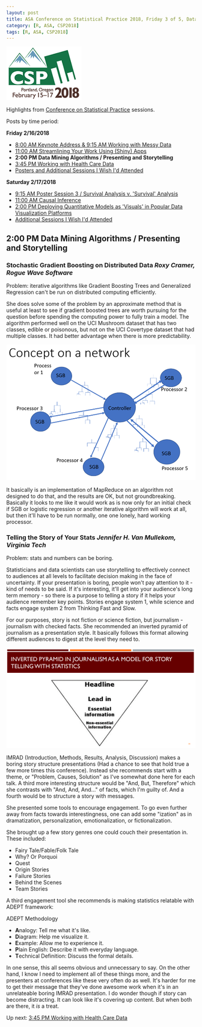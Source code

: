 ```yaml
---
layout: post
title: ASA Conference on Statistical Practice 2018, Friday 3 of 5, Data Mining Algorithms & Presenting and Storytelling
category: [R, ASA, CSP2018]
tags: [R, ASA, CSP2018]
---
```


![CSP Conf Logo](/images/csp2018.png "Conference Logo")

Highlights from [Conference on Statistical Practice](https://ww2.amstat.org/meetings/csp/2018/index.cfm) sessions. 

Posts by time period:

**Friday 2/16/2018**
* [8:00 AM Keynote Address & 9:15 AM Working with Messy Data](https://dgarmat.github.io/CSP2018-Fri-8am/)
* [11:00 AM Streamlining Your Work Using (Shiny) Apps](https://dgarmat.github.io/CSP2018-Fri-11am/)
* **2:00 PM Data Mining Algorithms / Presenting and Storytelling**
* [3:45 PM Working with Health Care Data](https://dgarmat.github.io/CSP2018-Fri-345pm/)
* [Posters and Additional Sessions I Wish I'd Attended](https://dgarmat.github.io/CSP2018-Fri-Additional/)

**Saturday 2/17/2018**
* [9:15 AM Poster Session 3 / Survival Analysis v. 'Survival' Analysis](https://dgarmat.github.io/CSP2018-Sat-915am/)
* [11:00 AM Causal Inference](https://dgarmat.github.io/CSP2018-Sat-11am/)
* [2:00 PM Deploying Quantitative Models as 'Visuals' in Popular Data Visualization Platforms](https://dgarmat.github.io/CSP2018-Sat-2pm/)
* [Additional Sessions I Wish I'd Attended](https://dgarmat.github.io/CSP2018-Sat-Additional/)

## 2:00 PM Data Mining Algorithms / Presenting and Storytelling 

### Stochastic Gradient Boosting on Distributed Data *Roxy Cramer, Rogue Wave Software*

Problem: iterative algorithms like Gradient Boosting Trees and Generalized Regression can't be run on distributed computing efficiently.

She does solve some of the problem by an approximate method that is useful at least to see if gradient boosted trees are worth pursuing for the question before spending the computing power to fully train a model. The algorithm performed well on the UCI Mushroom dataset that has two classes, edible or poisonous, but not on the UCI Covertype dataset that had multiple classes. It had better advantage when there is more predictability. 

![Network](/images/sgb01.png "SGB network")

It basically is an implementation of MapReduce on an algorithm not designed to do that, and the results are OK, but not groundbreaking. Basically it looks to me like it would work as is now only for an initial check if SGB or logistic regression or another iterative algorithm will work at all, but then it'll have to be run normally, one one lonely, hard working processor.

### Telling the Story of Your Stats *Jennifer H. Van Mullekom, Virginia Tech*

Problem: stats and numbers can be boring.

Statisticians and data scientists can use storytelling to effectively connect to audiences at all levels to facilitate decision making in the face of uncertainty. If your presentation is boring, people won't pay attention to it - kind of needs to be said. If it's interesting, it'll get into your audience's long term memory - so there is a purpose to telling a story if it helps your audience remember key points. Stories engage system 1, while science and facts engage system 2 from Thinking Fast and Slow. 

For our purposes, story is not fiction or science fiction, but journalism - journalism with checked facts. She recommended an inverted pyramid of journalism as a presentation style. It basically follows this format allowing different audiences to digest at the level they need to.

![Inverted Pyramid](/images/invpyr.png "Inverted Pyramid of Journalism")

IMRAD (Introduction, Methods, Results, Analysis, Discussion) makes a boring story structure presentations (Had a chance to see that hold true a few more times this conference). Instead she recommends start with a theme, or "Problem, Causes, Solution" as I've somewhat done here for each talk. A third more interesting structure would be "And, But, Therefore" which she contrasts with "And, And, And..." of facts, which I'm guilty of. And a fourth would be to structure a story with messages. 


She presented some tools to encourage engagement. To go even further away from facts towards interestingness, one can add some "ization" as in dramatization, personalization, emotionalization, or fictionalization. 

She brought up a few story genres one could couch their presentation in. These included:
* Fairy Tale/Fable/Folk Tale
* Why? Or Porquoi
* Quest
* Origin Stories
* Failure Stories
* Behind the Scenes
* Team Stories

A third engagement tool she recommends is making statistics relatable with ADEPT framework:

ADEPT Methodology
* **A**nalogy: Tell me what it's like.
* **D**iagram: Help me visualize it.
* **E**xample: Allow me to experience it.
* **P**lain English: Describe it with everyday language.
* **T**echnical Definition: Discuss the formal details.

In one sense, this all seems obvious and unnecessary to say. On the other hand, I know I need to implement all of these things more, and the presenters at conferences like these very often do as well. It's harder for me to get their message that they've done awesome work when it's in an unrelateable boring IMRAD presentation. I do wonder though if story can become distracting. It can look like it's covering up content. But when both are there, it *is* a treat.

Up next:  [3:45 PM Working with Health Care Data](https://dgarmat.github.io/CSP2018-Fri-345pm/)
